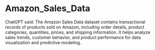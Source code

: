# Amazon_Sales_Data
ChatGPT said:  The Amazon Sales Data dataset contains transactional records of products sold on Amazon, including order details, product categories, quantities, prices, and shipping information. It helps analyze sales trends, customer behavior, and product performance for data visualization and predictive modeling.

